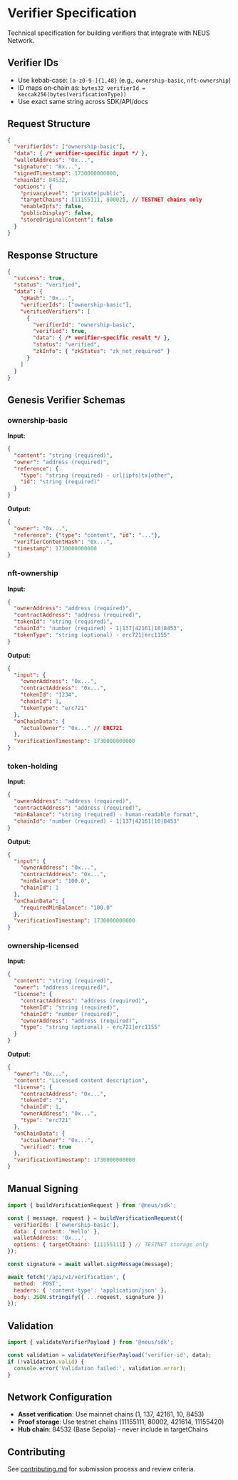 # Verifier Specification

Technical specification for building verifiers that integrate with NEUS Network.

## Verifier IDs

- Use kebab‑case: `[a-z0-9-]{1,48}` (e.g., `ownership-basic`, `nft-ownership`)
- ID maps on‑chain as: `bytes32 verifierId = keccak256(bytes(verificationType))`
- Use exact same string across SDK/API/docs

## Request Structure

```json
{
  "verifierIds": ["ownership-basic"],
  "data": { /* verifier-specific input */ },
  "walletAddress": "0x...",
  "signature": "0x...",
  "signedTimestamp": 1730000000000,
  "chainId": 84532,
  "options": {
    "privacyLevel": "private|public",
    "targetChains": [11155111, 80002], // TESTNET chains only
    "enableIpfs": false,
    "publicDisplay": false,
    "storeOriginalContent": false
  }
}
```

## Response Structure

```json
{
  "success": true,
  "status": "verified",
  "data": {
    "qHash": "0x...",
    "verifierIds": ["ownership-basic"],
    "verifiedVerifiers": [
      {
        "verifierId": "ownership-basic",
        "verified": true,
        "data": { /* verifier-specific result */ },
        "status": "verified",
        "zkInfo": { "zkStatus": "zk_not_required" }
      }
    ]
  }
}
```

## Genesis Verifier Schemas

### ownership-basic

**Input:**
```json
{
  "content": "string (required)",
  "owner": "address (required)", 
  "reference": {
    "type": "string (required) - url|ipfs|tx|other",
    "id": "string (required)"
  }
}
```

**Output:**
```json
{
  "owner": "0x...",
  "reference": {"type": "content", "id": "..."},
  "verifierContentHash": "0x...",
  "timestamp": 1730000000000
}
```

### nft-ownership

**Input:**
```json
{
  "ownerAddress": "address (required)",
  "contractAddress": "address (required)",
  "tokenId": "string (required)",
  "chainId": "number (required) - 1|137|42161|10|8453",
  "tokenType": "string (optional) - erc721|erc1155"
}
```

**Output:**
```json
{
  "input": {
    "ownerAddress": "0x...",
    "contractAddress": "0x...",
    "tokenId": "1234",
    "chainId": 1,
    "tokenType": "erc721"
  },
  "onChainData": {
    "actualOwner": "0x..." // ERC721
  },
  "verificationTimestamp": 1730000000000
}
```

### token-holding

**Input:**
```json
{
  "ownerAddress": "address (required)",
  "contractAddress": "address (required)",
  "minBalance": "string (required) - human-readable format",
  "chainId": "number (required) - 1|137|42161|10|8453"
}
```

**Output:**
```json
{
  "input": {
    "ownerAddress": "0x...",
    "contractAddress": "0x...",
    "minBalance": "100.0",
    "chainId": 1
  },
  "onChainData": {
    "requiredMinBalance": "100.0"
  },
  "verificationTimestamp": 1730000000000
}
```

### ownership-licensed

**Input:**
```json
{
  "content": "string (required)",
  "owner": "address (required)",
  "license": {
    "contractAddress": "address (required)",
    "tokenId": "string (required)",
    "chainId": "number (required)",
    "ownerAddress": "address (required)",
    "type": "string (optional) - erc721|erc1155"
  }
}
```

**Output:**
```json
{
  "owner": "0x...",
  "content": "Licensed content description",
  "license": {
    "contractAddress": "0x...",
    "tokenId": "1",
    "chainId": 1,
    "ownerAddress": "0x...",
    "type": "erc721"
  },
  "onChainData": {
    "actualOwner": "0x...",
    "verified": true
  },
  "verificationTimestamp": 1730000000000
}
```

## Manual Signing

```javascript
import { buildVerificationRequest } from '@neus/sdk';

const { message, request } = buildVerificationRequest({
  verifierIds: ['ownership-basic'],
  data: { content: 'Hello' },
  walletAddress: '0x...',
  options: { targetChains: [11155111] } // TESTNET storage only
});

const signature = await wallet.signMessage(message);

await fetch('/api/v1/verification', {
  method: 'POST',
  headers: { 'content-type': 'application/json' },
  body: JSON.stringify({ ...request, signature })
});
```

## Validation

```javascript
import { validateVerifierPayload } from '@neus/sdk';

const validation = validateVerifierPayload('verifier-id', data);
if (!validation.valid) {
  console.error('Validation failed:', validation.error);
}
```

## Network Configuration

- **Asset verification**: Use mainnet chains (1, 137, 42161, 10, 8453)
- **Proof storage**: Use testnet chains (11155111, 80002, 421614, 11155420)  
- **Hub chain**: 84532 (Base Sepolia) - never include in targetChains

## Contributing

See [contributing.md](./contributing.md) for submission process and review criteria.